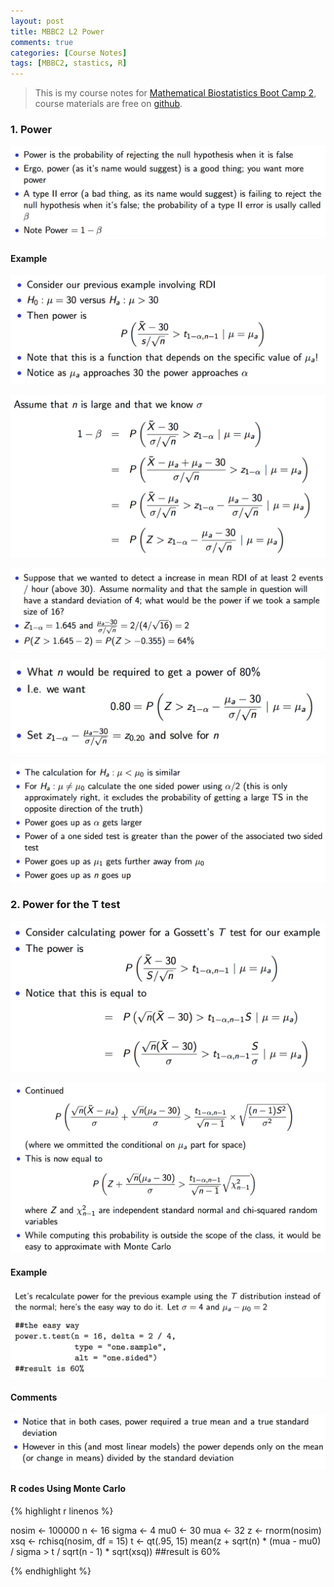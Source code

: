 ```yaml
---
layout: post
title: MBBC2 L2 Power
comments: true
categories: [Course Notes]
tags: [MBBC2, stastics, R]
---
```



>This is my course notes for [Mathematical Biostatistics Boot Camp 2](https://www.coursera.org/learn/biostatistics-2/home/welcome), course materials are free on [github](https://github.com/bcaffo/MathematicsBiostatisticsBootCamp2).


### 1. Power

![](/images/MBBC2_L2/1.png)



#### Example

![](/images/MBBC2_L2/2.png)

![](/images/MBBC2_L2/3.png)

![](/images/MBBC2_L2/4.png)

![](/images/MBBC2_L2/5.png)

![](/images/MBBC2_L2/6.png)


### 2. Power for the T test

![](/images/MBBC2_L2/7.png)

![](/images/MBBC2_L2/8.png)


#### Example

![](/images/MBBC2_L2/9.png)

#### Comments

![](/images/MBBC2_L2/10.png)


#### R codes Using Monte Carlo

{% highlight r linenos %}

nosim <- 100000
n <- 16
sigma <- 4
mu0 <- 30
mua <- 32
z <- rnorm(nosim)
xsq <- rchisq(nosim, df = 15)
t <- qt(.95, 15)
mean(z + sqrt(n) * (mua - mu0) / sigma >
     t / sqrt(n - 1) * sqrt(xsq))
##result is 60%

{% endhighlight %}